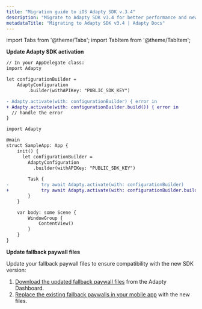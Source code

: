 ```yaml
---
title: "Migration guide to iOS Adapty SDK v.3.4"
description: "Migrate to Adapty SDK v3.4 for better performance and new monetization features."
metadataTitle: "Migrating to Adapty SDK v3.4 | Adapty Docs"
---
```


import Tabs from '@theme/Tabs';
import TabItem from '@theme/TabItem'; 

<!--- Adapty SDK 3.4.0 is a major release that introduces improvements that require migration steps on your end. ---> 

**Update Adapty SDK activation**

<Tabs groupId="current-os" queryString>
<TabItem value="swift" label="Swift" default>

```diff showLineNumbers
// In your AppDelegate class:
import Adapty

let configurationBuilder =
    AdaptyConfiguration
        .builder(withAPIKey: "PUBLIC_SDK_KEY")

- Adapty.activate(with: configurationBuilder) { error in
+ Adapty.activate(with: configurationBuilder.build()) { error in
  // handle the error
}
```

</TabItem>
<TabItem value="swiftui" label="SwiftUI" default>

```diff showLineNumbers
import Adapty

@main
struct SampleApp: App {
    init() {
      let configurationBuilder =
        AdaptyConfiguration
          .builder(withAPIKey: "PUBLIC_SDK_KEY")
      
        Task {
-            try await Adapty.activate(with: configurationBuilder)
+            try await Adapty.activate(with: configurationBuilder.build())
        }
    }

    var body: some Scene {
        WindowGroup {
            ContentView()
        }
    }
}
```

</TabItem>
</Tabs>

**Update fallback paywall files**

Update your fallback paywall files to ensure compatibility with the new SDK version:

1. [Download the updated fallback paywall files](fallback-paywalls#download-fallback-paywalls-as-a-file-in-the-adapty-dashboard) from the Adapty Dashboard.
2. [Replace the existing fallback paywalls in your mobile app](ios-use-fallback-paywalls) with the new files.